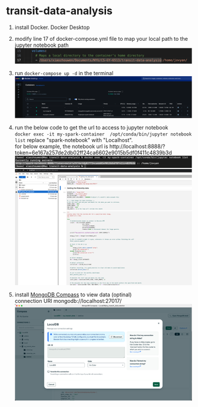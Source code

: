 # transit-data-analysis

1. install Docker. Docker Desktop
2. modify line 17 of docker-compose.yml file  to map your local path to the jupyter notebook path
   ![image info](./images/docker_compose.png) 
3. run ```docker-compose up -d``` in the terminal
    ![image info](./images/docker_desktop.png)
4. run the below code to get the url to access to jupyter notebook<br>
    ```docker exec -it my-spark-container  /opt/conda/bin/jupyter notebook list```
    replace "spark-notebook" with "Localhost".<br>
    for below example, the notebook url is http://localhost:8888/?token=6e167a257de2db02ff24ca6602e9015b5df0f411c4839b3d
    ![image info](./images/notebook_url.png)
    ![image info](./images/jupyter_notebook.png)
    
5. install [MongoDB Compass](https://www.mongodb.com/try/download/compass) to view data (optinal)<br>
connection URI mongodb://localhost:27017/
![image info](./images/MongoDB_Connection.png
)

